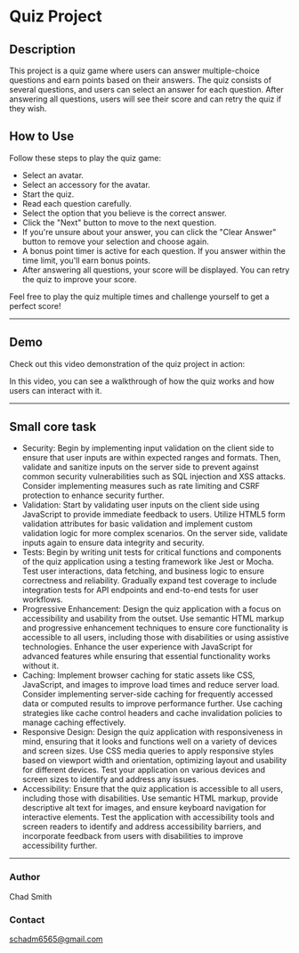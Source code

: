 # Quiz Project

## Description

This project is a quiz game where users can answer multiple-choice questions and earn points based on their answers. The quiz consists of several questions, and users can select an answer for each question. After answering all questions, users will see their score and can retry the quiz if they wish.


## How to Use

Follow these steps to play the quiz game:
- Select an avatar.
- Select an accessory for the avatar.
- Start the quiz.
- Read each question carefully.
- Select the option that you believe is the correct answer.
- Click the "Next" button to move to the next question.
- If you're unsure about your answer, you can click the "Clear Answer" button to remove your selection and choose again.
- A bonus point timer is active for each question. If you answer within the time limit, you'll earn bonus points.
- After answering all questions, your score will be displayed. You can retry the quiz to improve your score.


Feel free to play the quiz multiple times and challenge yourself to get a perfect score!

---

## Demo

Check out this video demonstration of the quiz project in action:

In this video, you can see a walkthrough of how the quiz works and how users can interact with it.

---

## Small core task

- Security: Begin by implementing input validation on the client side to ensure that user inputs are within expected ranges and formats. Then, validate and sanitize inputs on the server side to prevent against common security vulnerabilities such as SQL injection and XSS attacks. Consider implementing measures such as rate limiting and CSRF protection to enhance security further.
- Validation: Start by validating user inputs on the client side using JavaScript to provide immediate feedback to users. Utilize HTML5 form validation attributes for basic validation and implement custom validation logic for more complex scenarios. On the server side, validate inputs again to ensure data integrity and security.
- Tests: Begin by writing unit tests for critical functions and components of the quiz application using a testing framework like Jest or Mocha. Test user interactions, data fetching, and business logic to ensure correctness and reliability. Gradually expand test coverage to include integration tests for API endpoints and end-to-end tests for user workflows.
- Progressive Enhancement: Design the quiz application with a focus on accessibility and usability from the outset. Use semantic HTML markup and progressive enhancement techniques to ensure core functionality is accessible to all users, including those with disabilities or using assistive technologies. Enhance the user experience with JavaScript for advanced features while ensuring that essential functionality works without it.
- Caching: Implement browser caching for static assets like CSS, JavaScript, and images to improve load times and reduce server load. Consider implementing server-side caching for frequently accessed data or computed results to improve performance further. Use caching strategies like cache control headers and cache invalidation policies to manage caching effectively.
- Responsive Design: Design the quiz application with responsiveness in mind, ensuring that it looks and functions well on a variety of devices and screen sizes. Use CSS media queries to apply responsive styles based on viewport width and orientation, optimizing layout and usability for different devices. Test your application on various devices and screen sizes to identify and address any issues.
- Accessibility: Ensure that the quiz application is accessible to all users, including those with disabilities. Use semantic HTML markup, provide descriptive alt text for images, and ensure keyboard navigation for interactive elements. Test the application with accessibility tools and screen readers to identify and address accessibility barriers, and incorporate feedback from users with disabilities to improve accessibility further.

---

### Author

Chad Smith

### Contact

schadm6565@gmail.com
